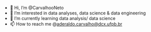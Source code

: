 - 👋 Hi, I’m @CarvalhooNeto
- 👀 I’m interested in data analyses, data science & data engineering
- 🌱 I’m currently learning data analysis/ data science
- 📫 How to reach me @aderaldo.carvalho@dcx.ufpb.br

<!---
CarvalhooNeto/CarvalhooNeto is a ✨ special ✨ repository because its `README.md` (this file) appears on your GitHub profile.
You can click the Preview link to take a look at your changes.
--->
